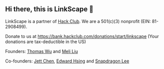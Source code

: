 ## Hi there, this is LinkScape 👋

LinkScape is a partner of [Hack Club](https://hackclub.com). We are a 501(c)(3) nonprofit (EIN: 81-2908499).

Donate to us at https://bank.hackclub.com/donations/start/linkscape (Your donations are tax-deductible in the US)

Founders: [Thomas Wu](https://github.com/thomaswcy) and [Meli Liu](https://github.com/MeliLXT)

Co-founders: [Jett Chen](https://github.com/JettChenT), [Edward Hsing](https://github.com/xingyujie) and [Snapdragon Lee](https://github.com/SnapdragonLee)
